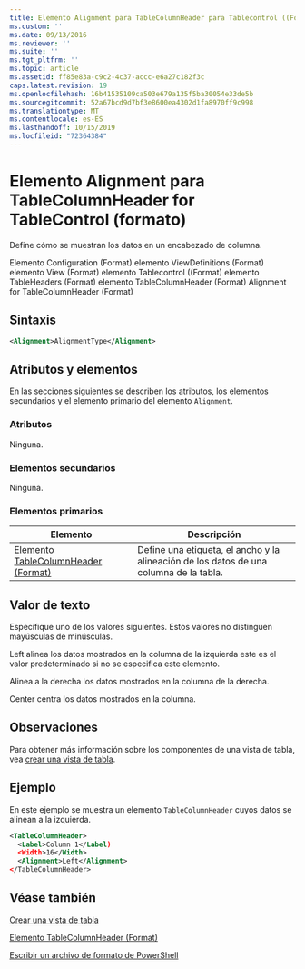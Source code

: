 ```yaml
---
title: Elemento Alignment para TableColumnHeader para Tablecontrol ((Format) | Microsoft Docs
ms.custom: ''
ms.date: 09/13/2016
ms.reviewer: ''
ms.suite: ''
ms.tgt_pltfrm: ''
ms.topic: article
ms.assetid: ff85e83a-c9c2-4c37-accc-e6a27c182f3c
caps.latest.revision: 19
ms.openlocfilehash: 16b41535109ca503e679a135f5ba30054e33de5b
ms.sourcegitcommit: 52a67bcd9d7bf3e8600ea4302d1fa8970ff9c998
ms.translationtype: MT
ms.contentlocale: es-ES
ms.lasthandoff: 10/15/2019
ms.locfileid: "72364384"
---
```

# <a name="alignment-element-for-tablecolumnheader-for-tablecontrol-format"></a>Elemento Alignment para TableColumnHeader for TableControl (formato)

Define cómo se muestran los datos en un encabezado de columna.

Elemento Configuration (Format) elemento ViewDefinitions (Format) elemento View (Format) elemento Tablecontrol ((Format) elemento TableHeaders (Format) elemento TableColumnHeader (Format) Alignment for TableColumnHeader (Format)

## <a name="syntax"></a>Sintaxis

```xml
<Alignment>AlignmentType</Alignment>
```

## <a name="attributes-and-elements"></a>Atributos y elementos

En las secciones siguientes se describen los atributos, los elementos secundarios y el elemento primario del elemento `Alignment`.

### <a name="attributes"></a>Atributos

Ninguna.

### <a name="child-elements"></a>Elementos secundarios

Ninguna.

### <a name="parent-elements"></a>Elementos primarios

|Elemento|Descripción|
|-------------|-----------------|
|[Elemento TableColumnHeader (Format)](./tablecolumnheader-element-format.md)|Define una etiqueta, el ancho y la alineación de los datos de una columna de la tabla.|

## <a name="text-value"></a>Valor de texto

Especifique uno de los valores siguientes. Estos valores no distinguen mayúsculas de minúsculas.

Left alinea los datos mostrados en la columna de la izquierda este es el valor predeterminado si no se especifica este elemento.

Alinea a la derecha los datos mostrados en la columna de la derecha.

Center centra los datos mostrados en la columna.

## <a name="remarks"></a>Observaciones

Para obtener más información sobre los componentes de una vista de tabla, vea [crear una vista de tabla](./creating-a-table-view.md).

## <a name="example"></a>Ejemplo

En este ejemplo se muestra un elemento `TableColumnHeader` cuyos datos se alinean a la izquierda.

```xml
<TableColumnHeader>
  <Label>Column 1</Label)
  <Width>16</Width>
  <Alignment>Left</Alignment>
</TableColumnHeader>
```

## <a name="see-also"></a>Véase también

[Crear una vista de tabla](./creating-a-table-view.md)

[Elemento TableColumnHeader (Format)](./tablecolumnheader-element-format.md)

[Escribir un archivo de formato de PowerShell](./writing-a-powershell-formatting-file.md)
